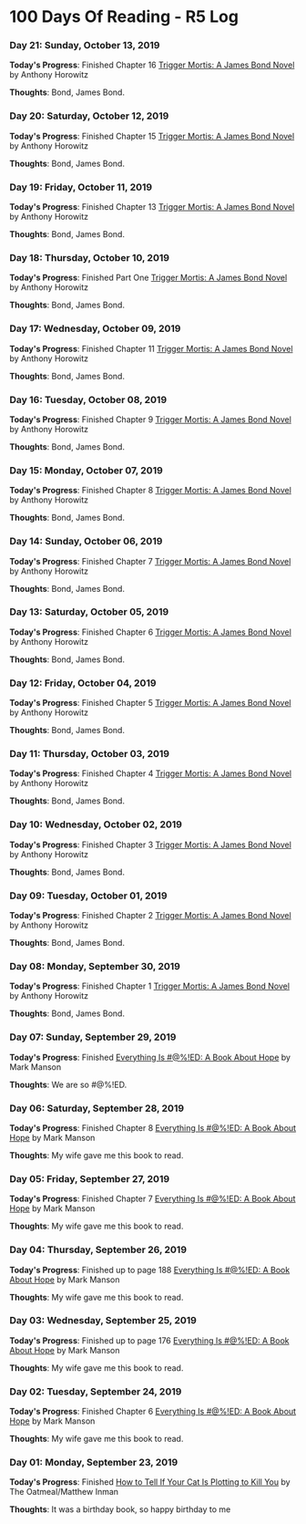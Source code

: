 # 100 Days Of Reading - R5 Log

### Day 21: Sunday, October 13, 2019

**Today's Progress**:  Finished Chapter 16 [Trigger Mortis: A James Bond Novel](https://www.amazon.com/Trigger-Mortis-James-Novels-Paperback/dp/0062395114/ref=sr_1_1?keywords=trigger+mortis&qid=1569863589&s=gateway&sr=8-1) by Anthony Horowitz

**Thoughts**:  Bond, James Bond.

### Day 20: Saturday, October 12, 2019

**Today's Progress**:  Finished Chapter 15 [Trigger Mortis: A James Bond Novel](https://www.amazon.com/Trigger-Mortis-James-Novels-Paperback/dp/0062395114/ref=sr_1_1?keywords=trigger+mortis&qid=1569863589&s=gateway&sr=8-1) by Anthony Horowitz

**Thoughts**:  Bond, James Bond.

### Day 19: Friday, October 11, 2019

**Today's Progress**:  Finished Chapter 13 [Trigger Mortis: A James Bond Novel](https://www.amazon.com/Trigger-Mortis-James-Novels-Paperback/dp/0062395114/ref=sr_1_1?keywords=trigger+mortis&qid=1569863589&s=gateway&sr=8-1) by Anthony Horowitz

**Thoughts**:  Bond, James Bond.

### Day 18: Thursday, October 10, 2019

**Today's Progress**:  Finished Part One [Trigger Mortis: A James Bond Novel](https://www.amazon.com/Trigger-Mortis-James-Novels-Paperback/dp/0062395114/ref=sr_1_1?keywords=trigger+mortis&qid=1569863589&s=gateway&sr=8-1) by Anthony Horowitz

**Thoughts**:  Bond, James Bond.

### Day 17: Wednesday, October 09, 2019

**Today's Progress**:  Finished Chapter 11 [Trigger Mortis: A James Bond Novel](https://www.amazon.com/Trigger-Mortis-James-Novels-Paperback/dp/0062395114/ref=sr_1_1?keywords=trigger+mortis&qid=1569863589&s=gateway&sr=8-1) by Anthony Horowitz

**Thoughts**:  Bond, James Bond.

### Day 16: Tuesday, October 08, 2019

**Today's Progress**:  Finished Chapter 9 [Trigger Mortis: A James Bond Novel](https://www.amazon.com/Trigger-Mortis-James-Novels-Paperback/dp/0062395114/ref=sr_1_1?keywords=trigger+mortis&qid=1569863589&s=gateway&sr=8-1) by Anthony Horowitz

**Thoughts**:  Bond, James Bond.

### Day 15: Monday, October 07, 2019

**Today's Progress**:  Finished Chapter 8 [Trigger Mortis: A James Bond Novel](https://www.amazon.com/Trigger-Mortis-James-Novels-Paperback/dp/0062395114/ref=sr_1_1?keywords=trigger+mortis&qid=1569863589&s=gateway&sr=8-1) by Anthony Horowitz

**Thoughts**:  Bond, James Bond.

### Day 14: Sunday, October 06, 2019

**Today's Progress**:  Finished Chapter 7 [Trigger Mortis: A James Bond Novel](https://www.amazon.com/Trigger-Mortis-James-Novels-Paperback/dp/0062395114/ref=sr_1_1?keywords=trigger+mortis&qid=1569863589&s=gateway&sr=8-1) by Anthony Horowitz

**Thoughts**:  Bond, James Bond.

### Day 13: Saturday, October 05, 2019

**Today's Progress**:  Finished Chapter 6 [Trigger Mortis: A James Bond Novel](https://www.amazon.com/Trigger-Mortis-James-Novels-Paperback/dp/0062395114/ref=sr_1_1?keywords=trigger+mortis&qid=1569863589&s=gateway&sr=8-1) by Anthony Horowitz

**Thoughts**:  Bond, James Bond.

### Day 12: Friday, October 04, 2019

**Today's Progress**:  Finished Chapter 5 [Trigger Mortis: A James Bond Novel](https://www.amazon.com/Trigger-Mortis-James-Novels-Paperback/dp/0062395114/ref=sr_1_1?keywords=trigger+mortis&qid=1569863589&s=gateway&sr=8-1) by Anthony Horowitz

**Thoughts**:  Bond, James Bond.

### Day 11: Thursday, October 03, 2019

**Today's Progress**:  Finished Chapter 4 [Trigger Mortis: A James Bond Novel](https://www.amazon.com/Trigger-Mortis-James-Novels-Paperback/dp/0062395114/ref=sr_1_1?keywords=trigger+mortis&qid=1569863589&s=gateway&sr=8-1) by Anthony Horowitz

**Thoughts**:  Bond, James Bond.

### Day 10: Wednesday, October 02, 2019

**Today's Progress**:  Finished Chapter 3 [Trigger Mortis: A James Bond Novel](https://www.amazon.com/Trigger-Mortis-James-Novels-Paperback/dp/0062395114/ref=sr_1_1?keywords=trigger+mortis&qid=1569863589&s=gateway&sr=8-1) by Anthony Horowitz

**Thoughts**:  Bond, James Bond.

### Day 09: Tuesday, October 01, 2019

**Today's Progress**:  Finished Chapter 2 [Trigger Mortis: A James Bond Novel](https://www.amazon.com/Trigger-Mortis-James-Novels-Paperback/dp/0062395114/ref=sr_1_1?keywords=trigger+mortis&qid=1569863589&s=gateway&sr=8-1) by Anthony Horowitz

**Thoughts**:  Bond, James Bond.

### Day 08: Monday, September 30, 2019

**Today's Progress**:  Finished Chapter 1 [Trigger Mortis: A James Bond Novel](https://www.amazon.com/Trigger-Mortis-James-Novels-Paperback/dp/0062395114/ref=sr_1_1?keywords=trigger+mortis&qid=1569863589&s=gateway&sr=8-1) by Anthony Horowitz

**Thoughts**:  Bond, James Bond.

### Day 07: Sunday, September 29, 2019

**Today's Progress**:  Finished [Everything Is #@%!ED: A Book About Hope](https://www.amazon.com/Untitled-Mark-Manson/dp/0062888439/ref=sr_1_3?keywords=mark+manson&qid=1563999184&s=gateway&sr=8-3) by Mark Manson

**Thoughts**:  We are so #@%!ED.

### Day 06: Saturday, September 28, 2019

**Today's Progress**:  Finished Chapter 8 [Everything Is #@%!ED: A Book About Hope](https://www.amazon.com/Untitled-Mark-Manson/dp/0062888439/ref=sr_1_3?keywords=mark+manson&qid=1563999184&s=gateway&sr=8-3) by Mark Manson

**Thoughts**:  My wife gave me this book to read.

### Day 05: Friday, September 27, 2019

**Today's Progress**:  Finished Chapter 7 [Everything Is #@%!ED: A Book About Hope](https://www.amazon.com/Untitled-Mark-Manson/dp/0062888439/ref=sr_1_3?keywords=mark+manson&qid=1563999184&s=gateway&sr=8-3) by Mark Manson

**Thoughts**:  My wife gave me this book to read.

### Day 04: Thursday, September 26, 2019

**Today's Progress**:  Finished up to page 188 [Everything Is #@%!ED: A Book About Hope](https://www.amazon.com/Untitled-Mark-Manson/dp/0062888439/ref=sr_1_3?keywords=mark+manson&qid=1563999184&s=gateway&sr=8-3) by Mark Manson

**Thoughts**:  My wife gave me this book to read.

### Day 03: Wednesday, September 25, 2019

**Today's Progress**:  Finished up to page 176 [Everything Is #@%!ED: A Book About Hope](https://www.amazon.com/Untitled-Mark-Manson/dp/0062888439/ref=sr_1_3?keywords=mark+manson&qid=1563999184&s=gateway&sr=8-3) by Mark Manson

**Thoughts**:  My wife gave me this book to read.

### Day 02: Tuesday, September 24, 2019

**Today's Progress**:  Finished Chapter 6 [Everything Is #@%!ED: A Book About Hope](https://www.amazon.com/Untitled-Mark-Manson/dp/0062888439/ref=sr_1_3?keywords=mark+manson&qid=1563999184&s=gateway&sr=8-3) by Mark Manson

**Thoughts**:  My wife gave me this book to read.

### Day 01: Monday, September 23, 2019

**Today's Progress**:  Finished [How to Tell If Your Cat Is Plotting to Kill You](https://www.amazon.com/Tell-Your-Plotting-Kill-Oatmeal/dp/1449410243/ref=sr_1_1?keywords=how+to+tell+if+your+cat+is+plotting+to+kill+you&qid=1569348233&s=gateway&sr=8-1) by The Oatmeal/Matthew Inman

**Thoughts**:  It was a birthday book, so happy birthday to me
